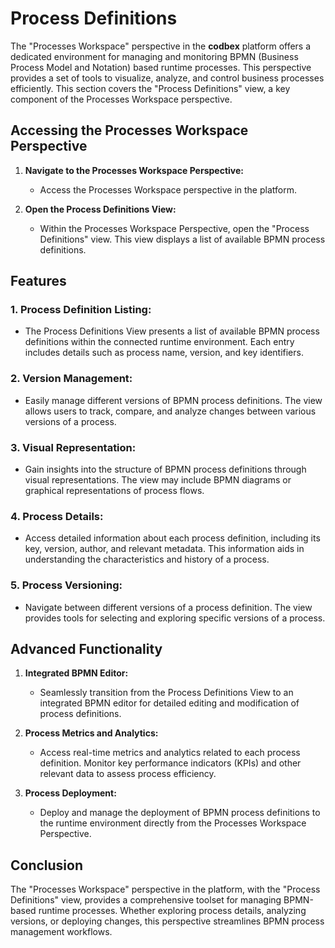 # Process Definitions

The "Processes Workspace" perspective in the __codbex__ platform offers a dedicated environment for managing and monitoring BPMN (Business Process Model and Notation) based runtime processes. This perspective provides a set of tools to visualize, analyze, and control business processes efficiently. This section covers the "Process Definitions" view, a key component of the Processes Workspace perspective.

## Accessing the Processes Workspace Perspective

1. **Navigate to the Processes Workspace Perspective:**
   - Access the Processes Workspace perspective in the platform.

2. **Open the Process Definitions View:**
   - Within the Processes Workspace Perspective, open the "Process Definitions" view. This view displays a list of available BPMN process definitions.

## Features

### 1. **Process Definition Listing:**
   - The Process Definitions View presents a list of available BPMN process definitions within the connected runtime environment. Each entry includes details such as process name, version, and key identifiers.

### 2. **Version Management:**
   - Easily manage different versions of BPMN process definitions. The view allows users to track, compare, and analyze changes between various versions of a process.

### 3. **Visual Representation:**
   - Gain insights into the structure of BPMN process definitions through visual representations. The view may include BPMN diagrams or graphical representations of process flows.

### 4. **Process Details:**
   - Access detailed information about each process definition, including its key, version, author, and relevant metadata. This information aids in understanding the characteristics and history of a process.

### 5. **Process Versioning:**
   - Navigate between different versions of a process definition. The view provides tools for selecting and exploring specific versions of a process.

## Advanced Functionality

1. **Integrated BPMN Editor:**
   - Seamlessly transition from the Process Definitions View to an integrated BPMN editor for detailed editing and modification of process definitions.

2. **Process Metrics and Analytics:**
   - Access real-time metrics and analytics related to each process definition. Monitor key performance indicators (KPIs) and other relevant data to assess process efficiency.

3. **Process Deployment:**
   - Deploy and manage the deployment of BPMN process definitions to the runtime environment directly from the Processes Workspace Perspective.

## Conclusion

The "Processes Workspace" perspective in the platform, with the "Process Definitions" view, provides a comprehensive toolset for managing BPMN-based runtime processes. Whether exploring process details, analyzing versions, or deploying changes, this perspective streamlines BPMN process management workflows.
